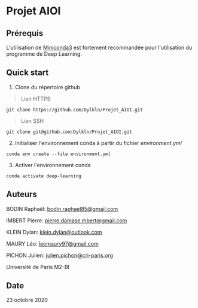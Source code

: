 # Projet AIOI

## Prérequis

L'utilisation de [Miniconda3](https://docs.conda.io/en/latest/miniconda.html) est fortement recommandée pour l'utilisation du programme de Deep Learning.

## Quick start

1. Clone du répertoire github

> Lien HTTPS

```
git clone https://github.com/Dylkln/Projet_AIOI.git
```

> Lien SSH

```
git clone git@github.com:Dylkln/Projet_AIOI.git
```

2. Initialiser l'environnement conda à partir du fichier *environment.yml*

```
conda env create --file environment.yml
```

3. Activer l'environnement conda

```
conda activate deep-learning
```

## Auteurs

BODIN Raphaël: bodin.raphael85@gmail.com

IMBERT Pierre: pierre.damase.mbert@gmail.com

KLEIN Dylan: klein.dylan@outlook.com

MAURY Léo: leomaury97@gmail.com

PICHON Julien: julien.pichon@cri-paris.org

Université de Paris M2-BI

## Date

23 octobre 2020
